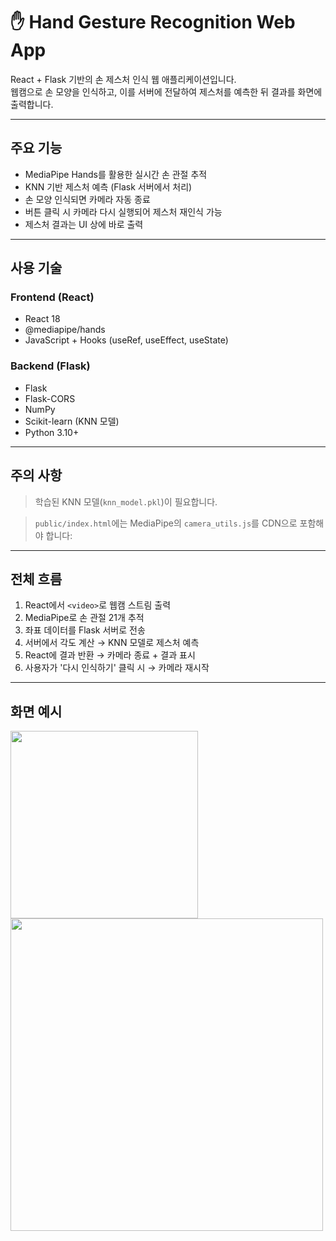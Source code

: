 
# ✋ Hand Gesture Recognition Web App

React + Flask 기반의 손 제스처 인식 웹 애플리케이션입니다.  
웹캠으로 손 모양을 인식하고, 이를 서버에 전달하여 제스처를 예측한 뒤 결과를 화면에 출력합니다.

---

## 주요 기능

- MediaPipe Hands를 활용한 실시간 손 관절 추적
- KNN 기반 제스처 예측 (Flask 서버에서 처리)
- 손 모양 인식되면 카메라 자동 종료
- 버튼 클릭 시 카메라 다시 실행되어 제스처 재인식 가능
- 제스처 결과는 UI 상에 바로 출력

---

## 사용 기술

### Frontend (React)
- React 18
- @mediapipe/hands
- JavaScript + Hooks (useRef, useEffect, useState)

### Backend (Flask)
- Flask
- Flask-CORS
- NumPy
- Scikit-learn (KNN 모델)
- Python 3.10+

---

## 주의 사항

> 학습된 KNN 모델(`knn_model.pkl`)이 필요합니다.

> `public/index.html`에는 MediaPipe의 `camera_utils.js`를 CDN으로 포함해야 합니다:

---

## 전체 흐름

1. React에서 `<video>`로 웹캠 스트림 출력
2. MediaPipe로 손 관절 21개 추적
3. 좌표 데이터를 Flask 서버로 전송
4. 서버에서 각도 계산 → KNN 모델로 제스처 예측
5. React에 결과 반환 → 카메라 종료 + 결과 표시
6. 사용자가 '다시 인식하기' 클릭 시 → 카메라 재시작

---

## 화면 예시

<img src="https://github.com/user-attachments/assets/3c6b066d-2854-4362-bc1a-cde42a6bd3ea" width="300"/>

<img src="https://github.com/user-attachments/assets/3a709f69-c886-4f13-b0cd-f636d75b7363" width="500"/>

